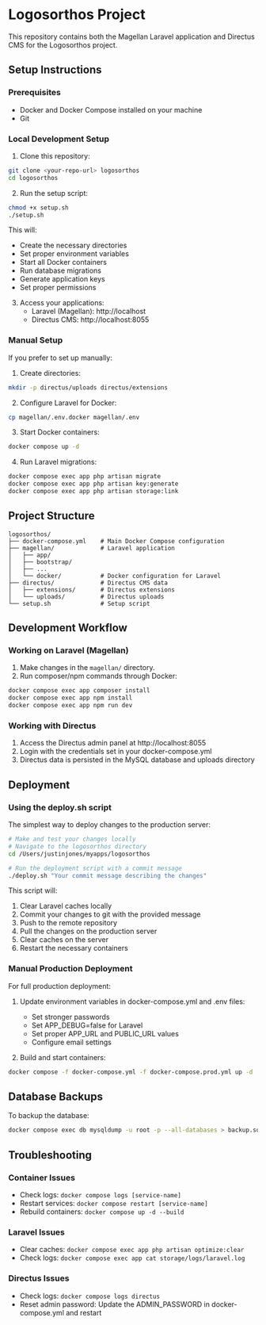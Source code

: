# Logosorthos Project

This repository contains both the Magellan Laravel application and Directus CMS for the Logosorthos project.

## Setup Instructions

### Prerequisites
- Docker and Docker Compose installed on your machine
- Git

### Local Development Setup

1. Clone this repository:
```bash
git clone <your-repo-url> logosorthos
cd logosorthos
```

2. Run the setup script:
```bash
chmod +x setup.sh
./setup.sh
```

This will:
- Create the necessary directories
- Set proper environment variables
- Start all Docker containers
- Run database migrations
- Generate application keys
- Set proper permissions

3. Access your applications:
   - Laravel (Magellan): http://localhost
   - Directus CMS: http://localhost:8055

### Manual Setup

If you prefer to set up manually:

1. Create directories:
```bash
mkdir -p directus/uploads directus/extensions
```

2. Configure Laravel for Docker:
```bash
cp magellan/.env.docker magellan/.env
```

3. Start Docker containers:
```bash
docker compose up -d
```

4. Run Laravel migrations:
```bash
docker compose exec app php artisan migrate
docker compose exec app php artisan key:generate
docker compose exec app php artisan storage:link
```

## Project Structure

```
logosorthos/
├── docker-compose.yml    # Main Docker Compose configuration
├── magellan/             # Laravel application
│   ├── app/
│   ├── bootstrap/
│   ├── ...
│   └── docker/           # Docker configuration for Laravel
├── directus/             # Directus CMS data
│   ├── extensions/       # Directus extensions
│   └── uploads/          # Directus uploads
└── setup.sh              # Setup script
```

## Development Workflow

### Working on Laravel (Magellan)
1. Make changes in the `magellan/` directory.
2. Run composer/npm commands through Docker:
```bash
docker compose exec app composer install
docker compose exec app npm install
docker compose exec app npm run dev
```

### Working with Directus
1. Access the Directus admin panel at http://localhost:8055
2. Login with the credentials set in your docker-compose.yml
3. Directus data is persisted in the MySQL database and uploads directory

## Deployment

### Using the deploy.sh script

The simplest way to deploy changes to the production server:

```bash
# Make and test your changes locally
# Navigate to the logosorthos directory
cd /Users/justinjones/myapps/logosorthos

# Run the deployment script with a commit message
./deploy.sh "Your commit message describing the changes"
```

This script will:
1. Clear Laravel caches locally
2. Commit your changes to git with the provided message
3. Push to the remote repository
4. Pull the changes on the production server
5. Clear caches on the server
6. Restart the necessary containers

### Manual Production Deployment

For full production deployment:

1. Update environment variables in docker-compose.yml and .env files:
   - Set stronger passwords
   - Set APP_DEBUG=false for Laravel
   - Set proper APP_URL and PUBLIC_URL values
   - Configure email settings

2. Build and start containers:
```bash
docker compose -f docker-compose.yml -f docker-compose.prod.yml up -d
```

## Database Backups

To backup the database:
```bash
docker compose exec db mysqldump -u root -p --all-databases > backup.sql
```

## Troubleshooting

### Container Issues
- Check logs: `docker compose logs [service-name]`
- Restart services: `docker compose restart [service-name]`
- Rebuild containers: `docker compose up -d --build`

### Laravel Issues
- Clear caches: `docker compose exec app php artisan optimize:clear`
- Check logs: `docker compose exec app cat storage/logs/laravel.log`

### Directus Issues
- Check logs: `docker compose logs directus`
- Reset admin password: Update the ADMIN_PASSWORD in docker-compose.yml and restart 